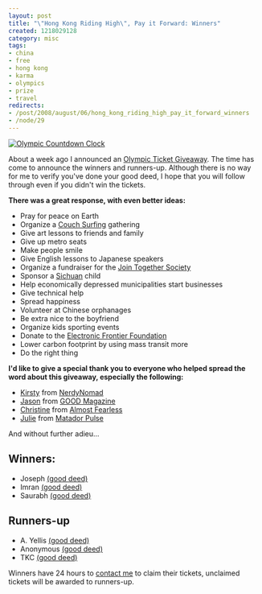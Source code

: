 ```yaml
--- 
layout: post
title: "\"Hong Kong Riding High\", Pay it Forward: Winners"
created: 1218029128
category: misc
tags:
- china
- free
- hong kong
- karma
- olympics
- prize
- travel
redirects:
- /post/2008/august/06/hong_kong_riding_high_pay_it_forward_winners
- /node/29
---
```

<a href="http://gallery.johndbritton.com/v/2008/china/hong_kong/last_night_with_cuhk_iss/IMG_2098.JPG.html"><img src="http://gallery.johndbritton.com/d/64513-3/IMG_2098.JPG" alt="Olympic Countdown Clock" /></a>

About a week ago I announced an <a href="http://www.johndbritton.com/post/2008/july/29/pay_it_forward_free_olympic_tickets">Olympic Ticket Giveaway</a>. The time has come to announce the winners and runners-up. Although there is no way for me to verify you've done your good deed, I hope that you will follow through even if you didn't win the tickets.

<strong>There was a great response, with even better ideas:</strong>
<ul>
<li>Pray for peace on Earth</li>
<li>Organize a <a href="http://www.couchsurfing.com">Couch Surfing</a> gathering</li>
<li>Give art lessons to friends and family</li>
<li>Give up metro seats</li>
<li>Make people smile</li>
<li>Give English lessons to Japanese speakers</li>
<li>Organize a fundraiser for the <a href="http://www.jtsint.org/">Join Together Society</a></li>
<li>Sponsor a <a href="http://en.wikipedia.org/wiki/Sichuan">Sichuan</a> child</li>
<li>Help economically depressed municipalities start businesses</li>
<li>Give technical help</li>
<li>Spread happiness</li>
<li>Volunteer at Chinese orphanages</li>
<li>Be extra nice to the boyfriend</li>
<li>Organize kids sporting events</li>
<li>Donate to the <a href="http://www.eff.org/">Electronic Frontier Foundation</a></li>
<li>Lower carbon footprint by using mass transit more</li>
<li>Do the right thing</li>
</ul>

<strong>I'd like to give a special thank you to everyone who helped spread the word about this giveaway, especially the following:</strong>
<ul>
<li><a href="http://www.nerdynomad.com/about/">Kirsty</a> from <a href="http://www.nerdynomad.com/2008/08/01/blogging-on-the-weekend-and-an-experiment-in-karma/">NerdyNomad</a></li>
<li><a href="http://www.goodmagazine.com/user/JasonJudeChan">Jason</a> from <a href="http://www.goodmagazine.com/blog/free_olympic_tickets">GOOD Magazine</a></li>
<li><a href="http://almostfearless.com/about/">Christine</a> from <a href="http://almostfearless.com/2008/08/03/do-a-good-deed-get-free-2008-olympic-tickets-for-real/">Almost Fearless</a></li>
<li><a href="http://matadorpulse.com/author/julie-schwietert/">Julie</a> from <a href="http://matadorpulse.com/see-the-olympics-for-free/">Matador Pulse</a></li>
</ul>

And without further adieu...

<h2>Winners:</h2>
<ul>
<li>Joseph <a href="http://www.johndbritton.com/post/2008/july/29/pay_it_forward_free_olympic_tickets#comment-44">(good deed)</a></li>
<li>Imran <a href="http://www.johndbritton.com/post/2008/july/29/pay_it_forward_free_olympic_tickets#comment-32">(good deed)</a></li>
<li>Saurabh <a href="http://www.johndbritton.com/post/2008/july/29/pay_it_forward_free_olympic_tickets#comment-39">(good deed)</a></li>
</ul>

<h2>Runners-up</h2>
<ul>
<li>A. Yellis <a href="http://www.johndbritton.com/post/2008/july/29/pay_it_forward_free_olympic_tickets#comment-40">(good deed)</a></li>
<li>Anonymous <a href="http://www.johndbritton.com/post/2008/july/29/pay_it_forward_free_olympic_tickets#comment-33">(good deed)</a></li>
<li>TKC <a href="http://www.johndbritton.com/post/2008/july/29/pay_it_forward_free_olympic_tickets#comment-46">(good deed)</a></li>
</ul>

Winners have 24 hours to <a href="http://www.johndbritton.com/contact">contact me</a> to claim their tickets, unclaimed tickets will be awarded to runners-up.
